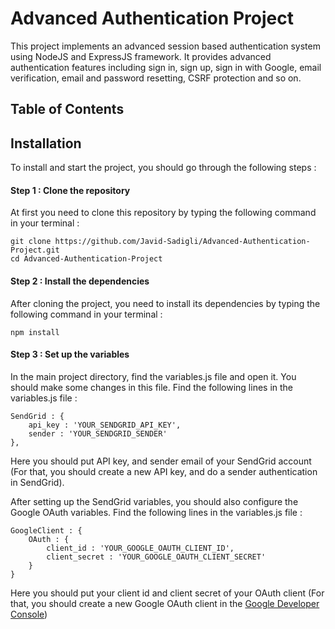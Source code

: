 # Advanced Authentication Project 
This project implements an advanced session based authentication system using NodeJS and ExpressJS framework. It provides advanced authentication features including sign in, sign up, sign in with Google, email verification, email and password resetting, CSRF protection and so on. 

## Table of Contents

## Installation 
To install and start the project, you should go through the following steps : 
#### Step 1 : Clone the repository 
At first you need to clone this repository by typing the following command in your terminal : 
``` 
git clone https://github.com/Javid-Sadigli/Advanced-Authentication-Project.git
cd Advanced-Authentication-Project
```
#### Step 2 : Install the dependencies
After cloning the project, you need to install its dependencies by typing the following command in your terminal : 
```
npm install
```
#### Step 3 : Set up the variables
In the main project directory, find the variables.js file and open it. You should make some changes in this file. Find the following lines in the variables.js file : 
```
SendGrid : {
    api_key : 'YOUR_SENDGRID_API_KEY', 
    sender : 'YOUR_SENDGRID_SENDER'
}, 
```
Here you should put API key, and sender email of your SendGrid account (For that, you should create a new API key, and do a sender authentication in SendGrid).<br>

After setting up the SendGrid variables, you should also configure the Google OAuth variables. Find the following lines in the variables.js file : 
```
GoogleClient : {
    OAuth : {
        client_id : 'YOUR_GOOGLE_OAUTH_CLIENT_ID', 
        client_secret : 'YOUR_GOOGLE_OAUTH_CLIENT_SECRET'
    }
}
```
Here you should put your client id and client secret of your OAuth client (For that, you should create a new Google OAuth client in the <a href="https://console.cloud.google.com/cloud-resource-manager">Google Developer Console</a>)

